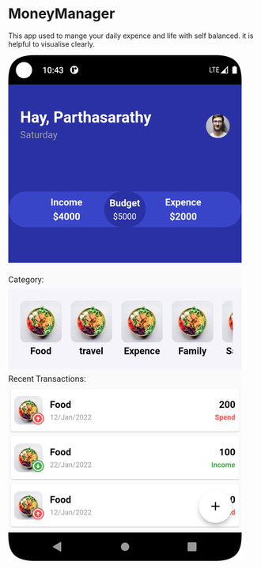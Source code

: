 # MoneyManager
This app used to mange your daily expence and life with self balanced. it is helpful to visualise clearly.

![](sample.png)
